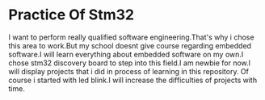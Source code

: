 # Practice Of Stm32

I want to perform really qualified software engineering.That's why i chose this area to work.But my school doesnt give course regarding embedded software.I will
learn everything about embedded software on my own.I chose stm32 discovery board to step into this field.I am newbie for now.I will display projects
that i did in process of learning in this repository. Of course i started with led blink.I will increase the difficulties of projects with time.
